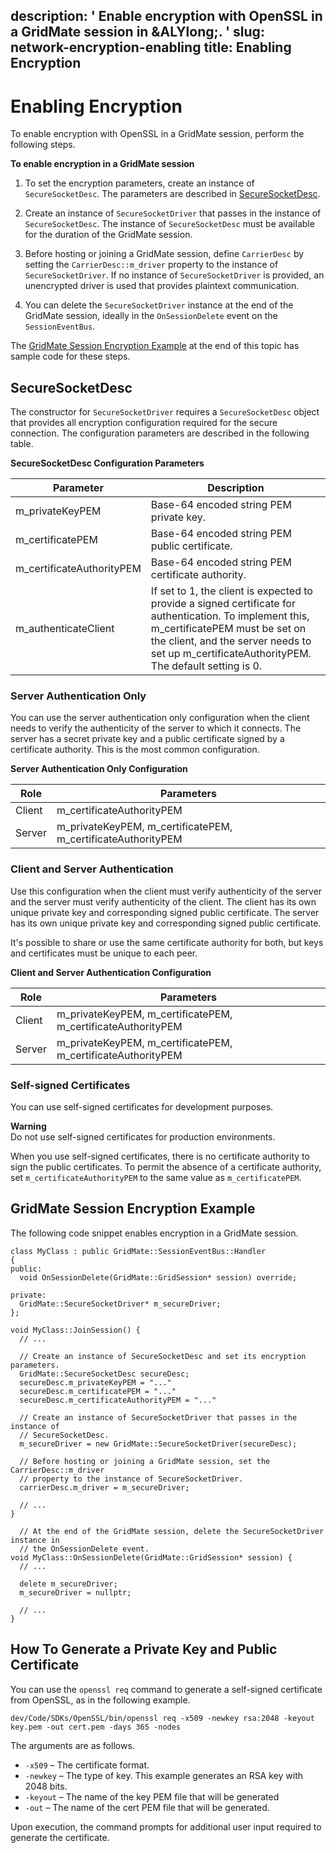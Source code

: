 description: ' Enable encryption with OpenSSL in a GridMate session in &ALYlong;. '
slug: network-encryption-enabling
title: Enabling Encryption
---
# Enabling Encryption<a name="network-encryption-enabling"></a>

To enable encryption with OpenSSL in a GridMate session, perform the following steps\.

**To enable encryption in a GridMate session**

1. To set the encryption parameters, create an instance of `SecureSocketDesc`\. The parameters are described in [SecureSocketDesc](#network-encryption-enabling-securesocketdesc)\. 

1. Create an instance of `SecureSocketDriver` that passes in the instance of `SecureSocketDesc`\. The instance of `SecureSocketDesc` must be available for the duration of the GridMate session\. 

1. Before hosting or joining a GridMate session, define `CarrierDesc` by setting the `CarrierDesc::m_driver` property to the instance of `SecureSocketDriver`\. If no instance of `SecureSocketDriver` is provided, an unencrypted driver is used that provides plaintext communication\. 

1. You can delete the `SecureSocketDriver` instance at the end of the GridMate session, ideally in the `OnSessionDelete` event on the `SessionEventBus`\. 

The [GridMate Session Encryption Example](#network-encryption-enabling-example) at the end of this topic has sample code for these steps\.

## SecureSocketDesc<a name="network-encryption-enabling-securesocketdesc"></a>

The constructor for `SecureSocketDriver` requires a `SecureSocketDesc` object that provides all encryption configuration required for the secure connection\. The configuration parameters are described in the following table\.


**SecureSocketDesc Configuration Parameters**  

|  **Parameter**  |  **Description**  | 
| --- | --- | 
| m\_privateKeyPEM  |  Base\-64 encoded string PEM private key\.  | 
| m\_certificatePEM  |  Base\-64 encoded string PEM public certificate\.  | 
| m\_certificateAuthorityPEM  |  Base\-64 encoded string PEM certificate authority\.  | 
| m\_authenticateClient  |  If set to 1, the client is expected to provide a signed certificate for authentication\. To implement this, m\_certificatePEM must be set on the client, and the server needs to set up m\_certificateAuthorityPEM\. The default setting is 0\.  | 

### Server Authentication Only<a name="network-encryption-enabling-server-authentication"></a>

You can use the server authentication only configuration when the client needs to verify the authenticity of the server to which it connects\. The server has a secret private key and a public certificate signed by a certificate authority\. This is the most common configuration\. 


**Server Authentication Only Configuration**  

|  Role  |  Parameters  | 
| --- | --- | 
| Client  | m\_certificateAuthorityPEM  | 
| Server  | m\_privateKeyPEM, m\_certificatePEM, m\_certificateAuthorityPEM  | 

### Client and Server Authentication<a name="network-encryption-enabling-client-and-server-authentication"></a>

Use this configuration when the client must verify authenticity of the server and the server must verify authenticity of the client\. The client has its own unique private key and corresponding signed public certificate\. The server has its own unique private key and corresponding signed public certificate\. 

 It's possible to share or use the same certificate authority for both, but keys and certificates must be unique to each peer\. 


**Client and Server Authentication Configuration**  

|  Role  |  Parameters  | 
| --- | --- | 
| Client  | m\_privateKeyPEM, m\_certificatePEM, m\_certificateAuthorityPEM  | 
| Server  | m\_privateKeyPEM, m\_certificatePEM, m\_certificateAuthorityPEM  | 

### Self\-signed Certificates<a name="network-encryption-enabling-self-signed-certificates"></a>

You can use self\-signed certificates for development purposes\.

**Warning**  
 Do not use self\-signed certificates for production environments\. 

When you use self\-signed certificates, there is no certificate authority to sign the public certificates\. To permit the absence of a certificate authority, set `m_certificateAuthorityPEM` to the same value as `m_certificatePEM`\. 

## GridMate Session Encryption Example<a name="network-encryption-enabling-example"></a>

The following code snippet enables encryption in a GridMate session\.

```
class MyClass : public GridMate::SessionEventBus::Handler
{  
public:
  void OnSessionDelete(GridMate::GridSession* session) override;
 
private:
  GridMate::SecureSocketDriver* m_secureDriver;
};
 
void MyClass::JoinSession() {
  // ...
 
  // Create an instance of SecureSocketDesc and set its encryption parameters.
  GridMate::SecureSocketDesc secureDesc;
  secureDesc.m_privateKeyPEM = "..."
  secureDesc.m_certificatePEM = "..."
  secureDesc.m_certificateAuthorityPEM = "..."

  // Create an instance of SecureSocketDriver that passes in the instance of 
  // SecureSocketDesc.
  m_secureDriver = new GridMate::SecureSocketDriver(secureDesc);

  // Before hosting or joining a GridMate session, set the CarrierDesc::m_driver 
  // property to the instance of SecureSocketDriver.
  carrierDesc.m_driver = m_secureDriver;
 
  // ...
}

  // At the end of the GridMate session, delete the SecureSocketDriver instance in
  // the OnSessionDelete event. 
void MyClass::OnSessionDelete(GridMate::GridSession* session) {
  // ...
 
  delete m_secureDriver;
  m_secureDriver = nullptr;
 
  // ...
}
```

## How To Generate a Private Key and Public Certificate<a name="network-encryption-enabling-generate-key-and-certificate"></a>

You can use the `openssl req` command to generate a self\-signed certificate from OpenSSL, as in the following example\.

```
dev/Code/SDKs/OpenSSL/bin/openssl req -x509 -newkey rsa:2048 -keyout key.pem -out cert.pem -days 365 -nodes
```

The arguments are as follows\.
+ `-x509` – The certificate format\.
+ `-newkey` – The type of key\. This example generates an RSA key with 2048 bits\.
+ `-keyout` – The name of the key PEM file that will be generated
+ `-out` – The name of the cert PEM file that will be generated\.

Upon execution, the command prompts for additional user input required to generate the certificate\.